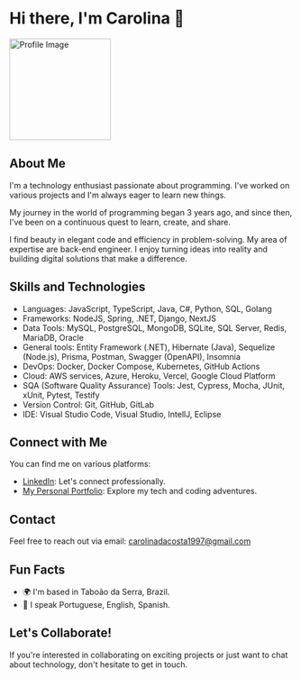 # Hi there, I'm Carolina 👋

<img src="https://i.picasion.com/pic91/dcf1f8b761cdfb472e271967f0142075.gif" alt="Profile Image" width="180" height="180">

## About Me

I'm a technology enthusiast passionate about programming. I've worked on various projects and I'm always eager to learn new things.

My journey in the world of programming began 3 years ago, and since then, I've been on a continuous quest to learn, create, and share.

I find beauty in elegant code and efficiency in problem-solving. My area of expertise are back-end engineer. I enjoy turning ideas into reality and building digital solutions that make a difference.

## Skills and Technologies

- Languages: JavaScript, TypeScript, Java, C#, Python, SQL, Golang
- Frameworks: NodeJS, Spring, .NET, Django, NextJS
- Data Tools: MySQL, PostgreSQL, MongoDB, SQLite, SQL Server, Redis, MariaDB, Oracle 
- General tools: Entity Framework (.NET), Hibernate (Java), Sequelize (Node.js), Prisma, Postman, Swagger (OpenAPI), Insomnia
- DevOps: Docker, Docker Compose, Kubernetes, GitHub Actions
- Cloud: AWS services, Azure, Heroku, Vercel, Google Cloud Platform
- SQA (Software Quality Assurance) Tools: Jest, Cypress, Mocha, JUnit, xUnit, Pytest, Testify
- Version Control: Git, GitHub, GitLab
- IDE: Visual Studio Code, Visual Studio, IntellJ, Eclipse

## Connect with Me

You can find me on various platforms:

- [LinkedIn](https://www.linkedin.com/in/carolinapereiradev): Let's connect professionally.
- [My Personal Portfolio](https://findcarolinacosta.vercel.app): Explore my tech and coding adventures.

## Contact

Feel free to reach out via email: carolinadacosta1997@gmail.com

## Fun Facts

- 🌍 I'm based in Taboão da Serra, Brazil.
- 🚀 I speak Portuguese, English, Spanish.

## Let's Collaborate!

If you're interested in collaborating on exciting projects or just want to chat about technology, don't hesitate to get in touch.
